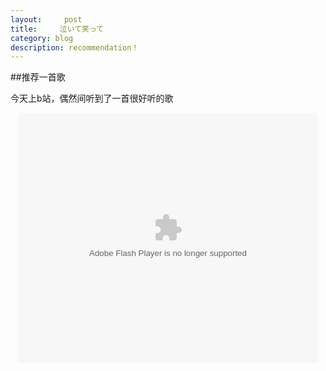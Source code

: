 ```yaml
---
layout:     post
title:     泣いて笑って
category: blog
description: recommendation！
---
```

##推荐一首歌

今天上b站，偶然间听到了一首很好听的歌
<p style="text-align:center"><embed src="http://pan.baidu.com/res/static/thirdparty/ting/static/flash/fmp.swf?0.8017348505090922" quality="high" width="480" height="400" align="middle" allowScriptAccess="sameDomain" allowFullscreen="true" type="application/x-shockwave-flash"></embed></p>